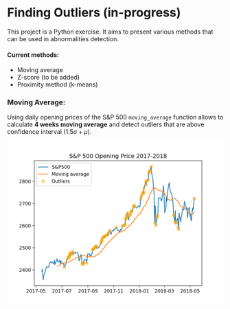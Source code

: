 # Finding Outliers (in-progress)

This project is a Python exercise. It aims to present various methods that can be used in abnormalities detection.

#### Current methods:
- Moving average
- Z-score (to be added)
- Proximity method (k-means)

### Moving Average:

Using daily opening prices of the S&P 500 `moving_average` function allows to calculate **4 weeks moving average** and detect outliers that are above confidence interval ($1.5\sigma + \mu$).

![S&P500][sp500_plot]

[sp500_plot]: ./figures/S&P500.png 
